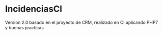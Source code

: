 # IncidenciasCI
Version 2.0 basado en el proyecto de CRM, realizado en CI aplicando PHP7 y buenas practicas
